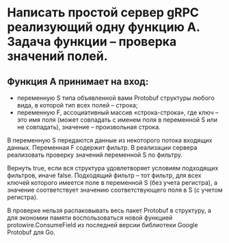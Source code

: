  # Написать простой сервер gRPC реализующий одну функцию A. Задача функции – проверка значений полей.  
 ## Функция A принимает на вход: 
 - переменную S типа объявленной вами Protobuf структуры любого вида, в которой тип всех полей – строка; 
 - переменную F, ассоциативный массив «строка-строка», где ключ – это имя поля (может совпадать с именем поля в переменной S или не совпадать), значение – произвольная строка. 
 
  В переменную S передаются данные из некоторого потока входящих данных. Переменная F содержит фильтр. 
  В реализации сервера реализовать проверку значений переменной S по фильтру. 
  
  Вернуть true, если вся структура удовлетворяет условиям подходящих фильтров, иначе false. Подходящий фильтр – тот фильтр, для всех    ключей которого имеется поле в переменной S (без учета регистра), а значение соответствует значению соответствующего поля в S (с учетом регистра). 
 
 В проверке нельзя распаковывать весь пакет Protobuf в структуру, а для экономии памяти воспользоваться новой функцией protowire.ConsumeField из последней версии библиотеки Google Protobuf для Go. 
 

